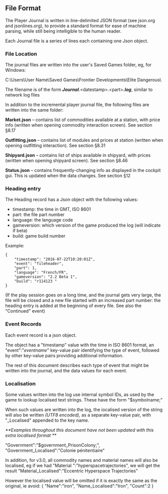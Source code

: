## File Format

The Player Journal is written in line-delimited JSON format (see json.org and jsonlines.org), to provide a standard format for ease of machine parsing, while still being intelligible to the human reader.

Each Journal file is a series of lines each containing one Json object.

### File Location

The journal files are written into the user's Saved Games folder, eg, for Windows:

C:\Users\User Name\Saved Games\Frontier Developments\Elite Dangerous\

The filename is of the form _**Journal**_.&lt;datestamp&gt;.&lt;part&gt;_**.log**_, similar to network log files

In addition to the incremental player journal file, the following files are written into the same folder:

**Market.json** – contains list of commodities available at a station, with price info (written when opening commodity interaction screen). See section §8.17

**Outfitting.json** – contains list of modules and prices at station (written when opening outfitting interaction). See section §8.31

**Shipyard.json** – contains list of ships available in shipyard, with prices (written when opening shipyard screen). See section §8.46

**Status.json** – contains frequently-changing info as displayed in the cockpit gui. This is updated when the data changes. See section §12

### Heading entry

The Heading record has a Json object with the following values:

- timestamp: the time in GMT, ISO 8601 
- part: the file part number 
- language: the language code 
- gameversion: which version of the game produced the log (will indicate if beta) 
- build: game build number   


Example:

```
{
	"timestamp": "2016-07-22T10:20:01Z",
	"event": "fileheader",
	"part": 1,
	"language": "French/FR",
	"gameversion": "2.2 Beta 1",
	"build": "r114123 "
}
```

(If the play session goes on a long time, and the journal gets very large, the file will be closed and a new file started with an increased part number: the heading entry is added at the beginning of every file. See also the "Continued" event)

### Event Records

Each event record is a json object.

The object has a "timestamp" value with the time in ISO 8601 format, an "event":"_eventname_" key-value pair identifying the type of event, followed by other key-value pairs providing additional information.

The rest of this document describes each type of event that might be written into the journal, and the data values for each event.

### Localisation

Some values written into the log use internal symbol IDs, as used by the game to lookup localised text strings. These have the form "$symbolname;"

When such values are written into the log, the iocalised version of the string will also be written _(UTF8 encoded),_ as a separate key-value pair, with "_Localised" appended to the key name.

_**Examples throughout this document have not been updated with this extra localised format **_

"Government":"$government_PrisonColony;", "Government_Localised":"Colonie pénitentiaire"

In addition, for v3.0, all commodity names and material names will also be localised, eg if we had "Material ":"hyperspacetrajectories", we will get the result "Material_Localised":"Eccentric Hyperspace Trajectories"

However the localised value will be omitted if it is exactly the same as the original, ie avoid:  { "Name":"iron", "Name_Localised":"Iron", "Count":2 }